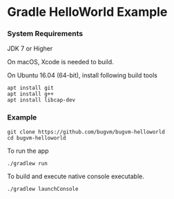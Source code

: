 # Gradle HelloWorld Example

### System Requirements

JDK 7 or Higher

On macOS, Xcode is needed to build.

On Ubuntu 16.04 (64-bit), install following build tools

```
apt install git
apt install g++
apt install libcap-dev
```


### Example

```
git clone https://github.com/bugvm/bugvm-helloworld
cd bugvm-helloworld
```

To run the app

```
./gradlew run
```

To build and execute native console executable.

```
./gradlew launchConsole
```